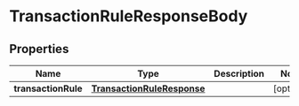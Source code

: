 

# TransactionRuleResponseBody


## Properties

| Name | Type | Description | Notes |
|------------ | ------------- | ------------- | -------------|
|**transactionRule** | [**TransactionRuleResponse**](TransactionRuleResponse.md) |  |  [optional] |



